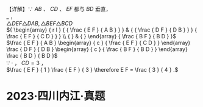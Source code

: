 【详解】∵ $A B$ 、 $C D$ 、 $E F$ 都与 $B D$ 垂直，  
$\_$ ，  
$\triangle D E F \triangle D A B , \triangle B E F \triangle B C D$   
${ \begin{array} { r l } { { \frac { E F } { A B } } } & { { \frac { D F } { D B } } } { \frac { E F } { C D } } } \\ { } & { } \end{array}  { \frac { B F } { B D } }$   
$\frac { E F } { A B } \begin{array} { c } { \frac { E F } { C D } } \end{array} \frac { D F } { D B } \begin{array} { c } { \frac { B F } { B D } } \end{array} \frac { B D } { B D }$   
∵ $\cdot$ ， $C D { = } 3$ ，  
$\frac { E F } { 1 } \frac { E F } { 3 } \therefore E F = \frac { 3 } { 4 } .$

# 2023·四川内江·真题
